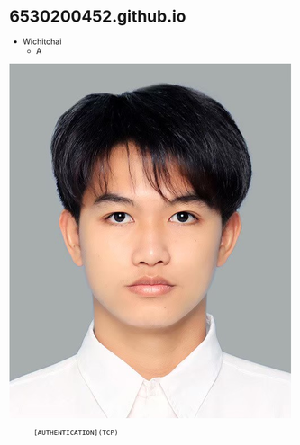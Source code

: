 # 6530200452.github.io
- Wichitchai
  - A


![Profile](Profile.jpg)

          [AUTHENTICATION](TCP)



